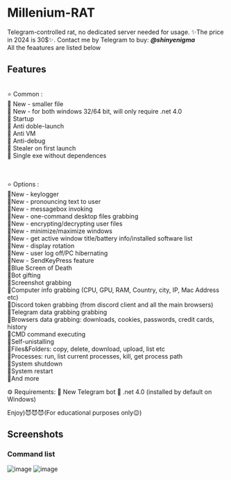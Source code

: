 # Millenium-RAT
Telegram-controlled rat, no dedicated server needed for usage. ✨The price in 2024 is 30$✨. Contact me by Telegram to buy: <em>**@shinyenigma**</em> <br>All the feaatures are listed below
## Features
<br />⭐️ Common :
<br />🔸 New - smaller file
<br />🔸 New - for both windows 32/64 bit, will only require .net 4.0
<br />🔹 Startup
<br />🔹 Anti doble-launch
<br />🔹 Anti VM
<br />🔹 Anti-debug
<br />🔹 Stealer on first launch
<br />🔹 Single exe without dependences

<br />
<br />⭐️ Options :
<br />🔶New - keylogger
<br />🔶New - pronouncing text to user
<br />🔶New - messagebox invoking
<br />🔶New - one-command desktop files grabbing
<br />🔶New - encrypting/decrypting user files
<br />🔶New - minimize/maximize windows
<br />🔶New - get active window title/battery info/installed software list
<br />🔶New - display rotation
<br />🔶New - user log off/PC hibernating
<br />🔶New - SendKeyPress feature
<br />🔹Blue Screen of Death
<br />🔹Bot gifting
<br />🔹Screenshot grabbing
<br />🔹Computer info grabbing (CPU, GPU, RAM, Country, city, IP, Mac Address etc)
<br />🔹Discord token grabbing (from discord client and all the main browsers)
<br />🔹Telegram data grabbing grabbing
<br />🔹Browsers data grabbing: downloads, cookies, passwords, credit cards, history
<br />🔹CMD command executing
<br />🔹Self-unistalling
<br />🔹Files&Folders: copy, delete, download, upload, list etc
<br />🔹Processes: run, list current processes, kill, get process path
<br />🔹System shutdown
<br />🔹System restart
<br />🔹And more

⚙️ Requirements:
🔸 New Telegram bot
🔸 .net 4.0 (installed by default on Windows)

Enjoy)😈😈😈(For educational purposes only😉)

## Screenshots
### Command list
![image](https://github.com/Shinyenigma/Millenium-RAT-2/assets/113016710/5cd7401b-3876-4c37-a62f-56f2bfa7e2a0)
![image](https://github.com/Shinyenigma/Millenium-RAT-2/assets/113016710/00b738f4-b4b1-4a63-b1b5-af977699c696)
